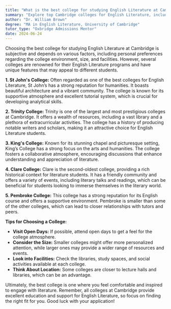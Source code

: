 ```yaml
---
title: "What is the best college for studying English Literature at Cambridge?"
summary: "Explore top Cambridge colleges for English Literature, including St John's, Trinity, King's, Clare, and Pembroke, each offering unique benefits."
author: "Dr. William Brown"
degree: "MA in English Literature, University of Cambridge"
tutor_type: "Oxbridge Admissions Mentor"
date: 2024-06-24
---
```


Choosing the best college for studying English Literature at Cambridge is subjective and depends on various factors, including personal preferences regarding the college environment, size, and facilities. However, several colleges are renowned for their English Literature programs and have unique features that may appeal to different students.

**1. St John's College:** Often regarded as one of the best colleges for English Literature, St John’s has a strong reputation for humanities. It boasts beautiful architecture and a vibrant community. The college is known for its supportive atmosphere and excellent tutorial system, which is crucial for developing analytical skills.

**2. Trinity College:** Trinity is one of the largest and most prestigious colleges at Cambridge. It offers a wealth of resources, including a vast library and a plethora of extracurricular activities. The college has a history of producing notable writers and scholars, making it an attractive choice for English Literature students.

**3. King's College:** Known for its stunning chapel and picturesque setting, King’s College has a strong focus on the arts and humanities. The college fosters a collaborative atmosphere, encouraging discussions that enhance understanding and appreciation of literature.

**4. Clare College:** Clare is the second-oldest college, providing a rich historical context for literature students. It has a friendly community and offers a variety of events, including literary talks and readings, which can be beneficial for students looking to immerse themselves in the literary world.

**5. Pembroke College:** This college has a strong reputation for its English course and offers a supportive environment. Pembroke is smaller than some of the other colleges, which can lead to closer relationships with tutors and peers.

**Tips for Choosing a College:**
- **Visit Open Days:** If possible, attend open days to get a feel for the college atmosphere.
- **Consider the Size:** Smaller colleges might offer more personalized attention, while larger ones may provide a wider range of resources and events.
- **Look into Facilities:** Check the libraries, study spaces, and social activities available at each college.
- **Think About Location:** Some colleges are closer to lecture halls and libraries, which can be an advantage.

Ultimately, the best college is one where you feel comfortable and inspired to engage with literature. Remember, all colleges at Cambridge provide excellent education and support for English Literature, so focus on finding the right fit for you. Good luck with your application!
    